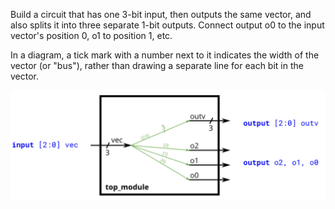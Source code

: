 Build a circuit that has one 3-bit input, then outputs the same vector, and also splits it into three separate 1-bit outputs. Connect output o0 to the input vector's position 0, o1 to position 1, etc.

In a diagram, a tick mark with a number next to it indicates the width of the vector (or "bus"), rather than drawing a separate line for each bit in the vector.

![vector_1](diagram.png)
